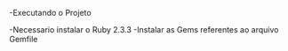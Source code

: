 -Executando o Projeto

-Necessario instalar o Ruby 2.3.3
-Instalar as Gems referentes ao arquivo Gemfile
